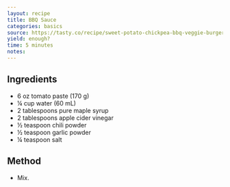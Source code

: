 ```yaml
---
layout: recipe
title: BBQ Sauce
categories: basics
source: https://tasty.co/recipe/sweet-potato-chickpea-bbq-veggie-burgers
yield: enough?
time: 5 minutes
notes: 
---
```


## Ingredients
- 6 oz tomato paste (170 g)
- ¼ cup water (60 mL)
- 2 tablespoons pure maple syrup
- 2 tablespoons apple cider vinegar
- ½ teaspoon chili powder
- ½ teaspoon garlic powder
- ¼ teaspoon salt

## Method
- Mix.
